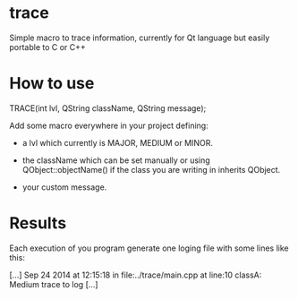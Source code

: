 trace
=====

Simple macro to trace information, currently for Qt language
but easily portable to C or C++


How to use
==========

TRACE(int lvl, QString className, QString message);

Add some macro everywhere in your project defining:

 - a lvl which currently is MAJOR, MEDIUM or MINOR.

 - the className which can be set manually or using 
   QObject::objectName() if the class you are writing
   in inherits QObject.

 - your custom message.


Results
=======

Each execution of you program generate one loging file
with some lines like this:

[...]
Sep 24 2014 at 12:15:18
in file:../trace/main.cpp at line:10
classA: Medium trace to log
[...]
